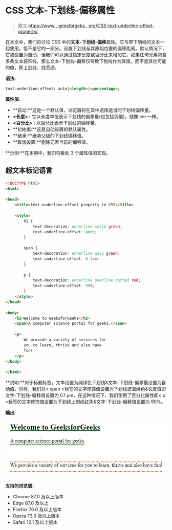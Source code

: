 # CSS 文本-下划线-偏移属性

> 原文:[https://www . geesforgeks . org/CSS-text-underline-offset-property/](https://www.geeksforgeeks.org/css-text-underline-offset-property/)

在本文中，我们将讨论 CSS 中的**文本-下划线-偏移**属性。它与带下划线的文本一起使用，但不是它的一部分。设置下划线与其原始位置的偏移距离。默认情况下，它被设置为自动，但我们可以通过指定长度或百分比来增加它。如果任何元素包含多条文本装饰线，那么文本-下划线-偏移仅导致下划线作为其值，而不是其他可能的值，即上划线、线贯通。

**语法:**

```html
text-underline-offset: auto|<length>|<percentage>;
```

**属性值:**

*   **自动:**这是一个默认值，浏览器将在其中选择适当的下划线偏移量。
*   **<长度> :** 它以长度单位表示下划线的偏移量(也包括负值)，就像 *em* 一样。
*   **<百分比> :** 以百分比表示下划线的偏移量。
*   **初始值:**这是自动设置的默认属性。
*   **继承:**继承父级的下划线偏移值。
*   **取消设置:**删除元素当前的偏移值。

**示例:**在本例中，我们将看到 3 个属性值的实现。

## 超文本标记语言

```html
<!DOCTYPE html>
<html>

<head>
    <title>text-underline-offset property in CSS</title>

    <style>
        h2 {
            text-decoration: underline solid green;
            text-underline-offset: auto;
        }

        span {
            text-decoration: underline wavy green;
            text-underline-offset: 0.1em;
        }

        p {
            text-decoration: underline overline dotted red;
            text-underline-offset: 90%;
        }
    </style>
</head>

<body>
    <h2>Welcome to GeeksforGeeks</h2>
    <span>A computer science portal for geeks.</span>

    <p>
        We provide a variety of services for 
        you to learn, thrive and also have
        fun!
    </p>
</body>

</html>
```

**说明:**对于标题标签，文本设置为纯绿色下划线&文本-下划线-偏移量设置为自动值。同样，我们将< span >标签的文字修饰值设置为下划线波浪绿色&长度值即文字-下划线-偏移值设置为 0.1 μm，在这种情况下，我们使用了百分比属性即< p >标签的文字修饰值设置为下划线上划线红色&文字-下划线-偏移值设置为 90%。

**输出:**

![](img/66a6adc7c14331faee297f7f839e8da0.png)

**支持的浏览器:**

*   Chrome 87.0 及以上版本
*   Edge 87.0 及以上
*   Firefox 70.0 及以上版本
*   Opera 73.0 及以上版本
*   Safari 12.1 及以上版本